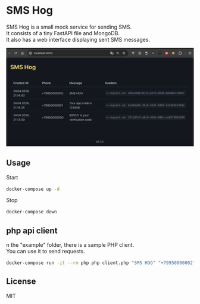 # SMS Hog
SMS Hog is a small mock service for sending SMS.  
It consists of a tiny FastAPI file and MongoDB.  
It also has a web interface displaying sent SMS messages.

![](docs/image1.png)

## Usage
Start
```bash
docker-compose up -d
```

Stop
```bash
docker-compose down
```

## php api client
n the "example" folder, there is a sample PHP client.  
You can use it to send requests.  

```bash
docker-compose run -it --rm php php client.php "SMS HOG" "+79950000002"
```

## License
MIT
